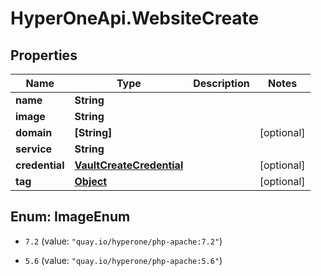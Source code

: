 # HyperOneApi.WebsiteCreate

## Properties

Name | Type | Description | Notes
------------ | ------------- | ------------- | -------------
**name** | **String** |  | 
**image** | **String** |  | 
**domain** | **[String]** |  | [optional] 
**service** | **String** |  | 
**credential** | [**VaultCreateCredential**](VaultCreateCredential.md) |  | [optional] 
**tag** | [**Object**](.md) |  | [optional] 



## Enum: ImageEnum


* `7.2` (value: `"quay.io/hyperone/php-apache:7.2"`)

* `5.6` (value: `"quay.io/hyperone/php-apache:5.6"`)




